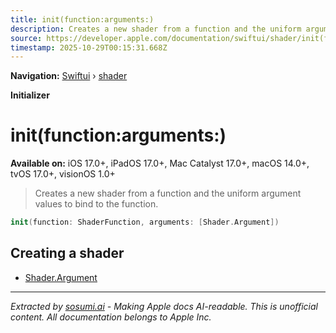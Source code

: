 ```yaml
---
title: init(function:arguments:)
description: Creates a new shader from a function and the uniform argument values to bind to the function.
source: https://developer.apple.com/documentation/swiftui/shader/init(function:arguments:)
timestamp: 2025-10-29T00:15:31.668Z
---
```


**Navigation:** [Swiftui](/documentation/swiftui) › [shader](/documentation/swiftui/shader)

**Initializer**

# init(function:arguments:)

**Available on:** iOS 17.0+, iPadOS 17.0+, Mac Catalyst 17.0+, macOS 14.0+, tvOS 17.0+, visionOS 1.0+

> Creates a new shader from a function and the uniform argument values to bind to the function.

```swift
init(function: ShaderFunction, arguments: [Shader.Argument])
```

## Creating a shader

- [Shader.Argument](/documentation/swiftui/shader/argument)

---

*Extracted by [sosumi.ai](https://sosumi.ai) - Making Apple docs AI-readable.*
*This is unofficial content. All documentation belongs to Apple Inc.*
